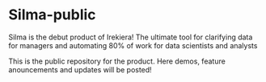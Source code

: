 # Silma-public
Silma is the debut product of Irekiera! The ultimate tool for clarifying data for managers and automating 80% of work for data scientists and analysts

This is the public repository for the product. Here demos, feature anouncements and updates will be posted!
